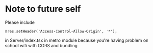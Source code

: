 # Note to future self
Please include
```javascrpit
mres.setHeader('Access-Control-Allow-Origin', '*');
```
in Server/index.tsx in metro module because you're having problem on school wifi with CORS and bundling
